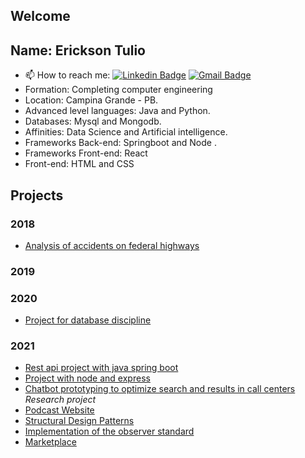 
## Welcome


## Name: Erickson Tulio
- 📫 How to reach me: 
[![Linkedin Badge](https://img.shields.io/badge/-Erickson%20Tulio-3333cc?style=flat-square&logo=Linkedin&logoColor=white&link=https://www.linkedin.com/in/erickson-eng/)](https://www.linkedin.com/in/erickson-eng/) 
[![Gmail Badge](https://img.shields.io/badge/-erickson.tulio96@gmail.com-3333cc?style=flat-square&logo=Gmail&logoColor=white&link=mailto:erickson.tulio96@gmail.com)](mailto:erickson.tulio96@gmail.com)
- Formation: Completing computer engineering
- Location: Campina Grande - PB.
- Advanced level languages: Java and Python.
- Databases: Mysql and Mongodb.
- Affinities: Data Science and Artificial intelligence.
- Frameworks Back-end: Springboot and Node .
- Frameworks Front-end: React
- Front-end: HTML and CSS


## Projects
### 2018
- [Analysis of accidents on federal highways](https://github.com/Erickson-Eng/Projeto-Estatistica)
### 2019

### 2020
- [Project for database discipline](https://github.com/Erickson-Eng/Banco-de-dados)
### 2021
- [Rest api project with java spring boot](https://github.com/Erickson-Eng/SpringBotApp)
- [Project with node and express](https://github.com/Erickson-Eng/Projeto-VGB)
- [Chatbot prototyping to optimize search and results in call centers](https://github.com/Erickson-Eng/Rasa) *Research project*
- [Podcast Website](https://github.com/Erickson-Eng/NLW-5_Reactjs)
- [Structural Design Patterns](https://github.com/Erickson-Eng/PadroesDeProjeto)
- [Implementation of the observer standard](https://github.com/Erickson-Eng/PatternDesignerObserver)
- [Marketplace](https://github.com/Erickson-Eng/Marketplace "Prototyping phase") 

